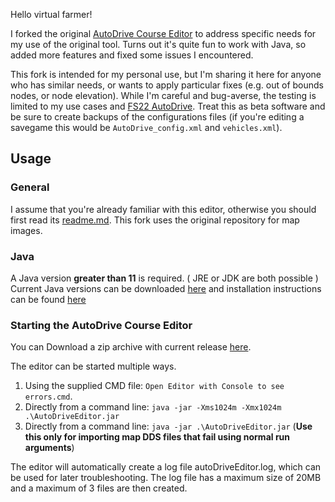 Hello virtual farmer!

I forked the original [AutoDrive Course Editor](https://github.com/KillBait/AutoDrive_Course_Editor) to address specific needs for my use of the original tool. Turns out it's quite fun to work with Java, so added more features and fixed some issues I encountered.

This fork is intended for my personal use, but I'm sharing it here for anyone who has similar needs, or wants to apply particular fixes (e.g. out of bounds nodes, or node elevation). While I'm careful and bug-averse, the testing is limited to my use cases and [FS22 AutoDrive](https://github.com/Stephan-S/FS22_AutoDrive). Treat this as beta software and be sure to create backups of the configurations files (if you're editing a savegame this would be `AutoDrive_config.xml` and `vehicles.xml`).

## Usage

### General
I assume that you're already familiar with this editor, otherwise you should first read its [readme.md](https://github.com/KillBait/AutoDrive_Course_Editor/blob/master/readme.md). This fork uses the original repository for map images. 


### Java
A Java version **greater than 11** is required. ( JRE or JDK are both possible )<br>
Current Java versions can be downloaded [here](https://www.oracle.com/java/technologies/javase-downloads.html) and installation instructions can be found [here](https://www3.ntu.edu.sg/home/ehchua/programming/howto/JDK_Howto.html)

### Starting the AutoDrive Course Editor
You can Download a zip archive with current release [here]().

The editor can be started multiple ways.

1. Using the supplied CMD file: `Open Editor with Console to see errors.cmd`.
2. Directly from a command line: `java -jar -Xms1024m -Xmx1024m .\AutoDriveEditor.jar`
3. Directly from a command line: `java -jar .\AutoDriveEditor.jar` (**Use this only for importing map DDS files that fail using normal run arguments**)

The editor will automatically create a log file autoDriveEditor.log, which can be used for later troubleshooting.
The log file has a maximum size of 20MB and a maximum of 3 files are then created.
